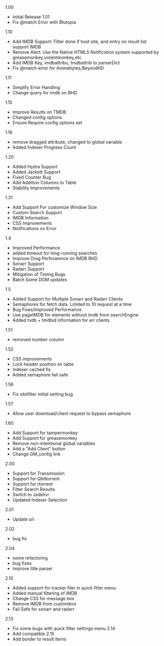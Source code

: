 1.00
* Initial Release
1.01
* Fix @match Error with Blutopia

1.10
* Add IMDB Support: Filter done if host site, and entry on result list support IMDB
* Remove Alert: Use the Native HTML5 Notification system supported by greasemonkey,violentmonkey,etc
* Add IMDB Key, imdbattribu, tmdbattrib to parserDict
* Fix @match error for Animebytes,BeyondHD

1.11 
* Simplify Error Handling
* Change query for imdb on BHD

1.15
* Improve Results on TMDB
* Changed config options
* Ensure Require config options set

1.16
* remove dragged attribute, changed to global variable
* Added Indexer Progress Count

1.20
* Added Hydra Support
* Added Jackett Support
* Fixed Counter Bug
* Add Addition Columns to Table
* Stability Improvements

1.31
* Add Support For customize Window Size
* Custom Search Support
* IMDB Information
* CSS Improvements
* Notifications on Error

1.4
* Improved Performance
* added timeout for long-running searches
* Improve Drag Perforamnce on IMDB BHD
* Sonarr Support 
* Radarr Support
* Mitigation of Timing Bugs
* Batch Some DOM updates

1.5
* Added Support for Multiple Sonarr and Radarr Clients
* Semaphores for fetch data. Limited to 10 request at a time
* Bug Fixes/Improved Performance
* Use pageIMDB for elements without imdb from searchEngine
* Added tvdb + tmdbid information for arr clients

1.51
* removed number column

1.52 
* CSS improvements
* Lock header position on table
* Indexer cached fix
* Added semaphore fail safe

1.56
* Fix sitefilter initial setting bug

1.57
* Allow user download/client request to bypass semaphore

1.60
* Add Support for tampermonkey
* Add Support for greasemonkey
* Remove non-intentional global variables
* Add a "Add Client" button
* Change GM_config link


2.00	
* Support for Transmission
* Support for Qbittorrent
* Support for rtorrent
* Filter Search Results
* Switch to Jsdelivr
* Updated Indexer Selection


2.01		
* Update url

2.02	
* bug fix

2.04
* some refactoring
* bug fixes
* improve title parser

2.10

* Added support for tracker filer in quick filter menu
* Added manual filtering of IMDB
* Change CSS for message box
* Remove IMDB from custombox
* Fail Safe for sonarr and radarr

2.13
* Fix some bugs with quick filter settings menu
2.14 
* Add compatible 
2.15
* Add border to result items